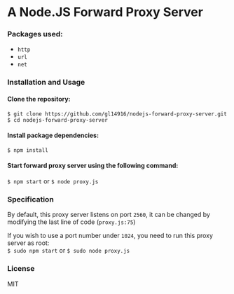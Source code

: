# A Node.JS Forward Proxy Server

### Packages used:
* ```http```
* ```url```
* ```net```


### Installation and Usage
#### Clone the repository:  
    $ git clone https://github.com/gl14916/nodejs-forward-proxy-server.git  
    $ cd nodejs-forward-proxy-server
#### Install package dependencies:
    $ npm install

#### Start forward proxy server using the following command:
```$ npm start``` or ```$ node proxy.js```  

### Specification
By default, this proxy server listens on port ```2560```, it can be changed by modifying the last line of code (```proxy.js:75```)  

If you wish to use a port number under ```1024```, you need to run this proxy server as root:  
```$ sudo npm start``` or ```$ sudo node proxy.js```

### License
MIT